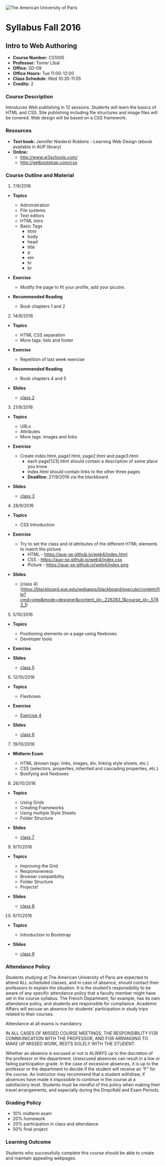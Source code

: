 ![The American University of Paris](https://upload.wikimedia.org/wikipedia/en/4/4c/American_University_of_Paris.png)
# Syllabus Fall 2016
## Intro to Web Authoring

* **Course Number:** CS1005
* **Professor:** Tomer Libal
* **Office:** SD-09
* **Office Hours:** Tue 11:00-12:00
* **Class Schedule:** Wed 10:35-11:55
* **Credits:** 2

### Course Description
Introduces Web publishing in 12 sessions. Students will learn the basics
of HTML and CSS. Site publishing
including file structures and image files will be covered.
Web design will be based on a CSS framework.

### Resources

* **Text book:**   Jennifer Niederst Robbins - Learning Web Design
  (ebook available in AUP library)
* **Online:**
  * http://www.w3schools.com/
  * http://getbootstrap.com/css

### Course Outline and Material

1. 7/9/2016

  * **Topics**

    * Administration
    * File systems
    * Text editors
    * HTML Intro
    * Basic Tags
      * html
      * body
      * head
      * title
      * p
      * em
      * hr
      * br

  * **Exercise**

    * Modify the page to fit your profile, add your picutre.

  * **Recommended Reading**

    * Book chapters 1 and 2

2. 14/9/2016

  * **Topics**

    * HTML CSS separation
    * More tags: lists and footer

  * **Exercise**

    * Repetition of last week exercise

  * **Recommended Reading**

    * Book chapters 4 and 5

  * **Slides**

    * [class
      2](https://blackboard.aup.edu/webapps/blackboard/execute/content/file?cmd=view&mode=designer&content_id=_225333_1&course_id=_5783_1)

3. 21/9/2016

  * **Topics**

    * URLs
    * Attributes
    * More tags: images and links

  * **Exercise**

    * Create index.html, page1.html, page2.html and page3.html
      * each page[123].html should contain a description of some place
        you know
      * index.html should contain links to the other three pages
      * **Deadline:** 27/9/2016 via the blackboard

  * **Slides**

    * [class
      3](https://blackboard.aup.edu/webapps/blackboard/execute/content/file?cmd=view&mode=designer&content_id=_225782_1&course_id=_5783_1)

4. 28/9/2016

  * **Topics**

    * CSS Introduction

  * **Exercise**

    * Try to set the class and id attributes of the different HTML elements to match the picture
      * HTML - https://aup-se.github.io/web4/index.html
      * CSS - https://aup-se.github.io/web4/index.css
      * Picture - https://aup-se.github.io/web4/index.png

  * **Slides**

    * [class 4]
      (https://blackboard.aup.edu/webapps/blackboard/execute/content/file?cmd=view&mode=designer&content_id=_226283_1&course_id=_5783_1)

5. 5/10/2016

  * **Topics**

    * Positioning elements on a page using flexboxes
    * Developer tools

  * **Exercise**

  * **Slides**

    * [class
      5](https://blackboard.aup.edu/webapps/blackboard/execute/content/file?cmd=view&mode=designer&content_id=_226614_1&course_id=_5783_1)

6. 12/10/2016

  * **Topics**

    * Flexboxes

  * **Exercise**

    * [Exercise
      4](https://blackboard.aup.edu/webapps/assignment/uploadAssignment?content_id=_226575_1&course_id=_5783_1&assign_group_id=&mode=cpview)

  * **Slides**

    * [class
      6](https://blackboard.aup.edu/webapps/blackboard/execute/content/file?cmd=view&content_id=_226884_1&course_id=_5783_1&launch_in_new=true)


7. 19/10/2016

  * **Midterm Exam**

    * HTML (known tags: links, images, div, linking style sheets, etc.)
    * CSS (selectors, properties, inherited and cascading properties,
      etc.)
    * Boxifying and flexboxes

8. 26/10/2016

  * **Topics**
    * Using Grids
    * Creating Frameworks
    * Using multiple Style Sheets
    * Folder Structure

  * **Slides**
    * [class
      7](https://blackboard.aup.edu/webapps/blackboard/execute/content/file?cmd=view&mode=designer&content_id=_227471_1&course_id=_5783_1)

9. 9/11/2016

  * **Topics**
    * Improving the Grid
    * Responsiveness
    * Browser compatibility
    * Folder Structure
    * Projects!

  * **Slides**
    * [class
      8](https://blackboard.aup.edu/webapps/blackboard/execute/content/file?cmd=view&content_id=_227856_1&course_id=_5783_1&launch_in_new=true)

10. 6/11/2016

  * **Topics**
    * Introduction to Bootstrap

  * **Slides**
    * [class
      9]()




### Attendance Policy
Students studying at The American University of Paris are expected to
attend ALL scheduled classes, and in case of absence, should contact
their professors to explain the situation. It is the student’s
responsibility to be aware of any specific attendance policy that a
faculty member might have set in the course syllabus. The French
Department, for example, has its own attendance policy, and students are
responsible for compliance. Academic Affairs will excuse an absence for
students’ participation in study trips related to their courses.

Attendance at all exams is mandatory.

IN ALL CASES OF MISSED COURSE MEETINGS, THE RESPONSIBILITY FOR
COMMUNICATION WITH THE PROFESSOR, AND FOR ARRANGING TO MAKE UP MISSED
WORK, RESTS SOLELY WITH THE STUDENT.

Whether an absence is excused or not is ALWAYS up to the discretion of
the professor or the department. Unexcused absences can result in a low
or failing participation grade. In the case of excessive absences, it is
up to the professor or the department to decide if the student will
receive an “F” for the course. An instructor may recommend that a
student withdraw, if absences have made it impossible to continue in the
course at a satisfactory level.
Students must be mindful of this policy when making their travel
arrangements, and especially during the Drop/Add and Exam Periods.

### Grading Policy
* 10% midterm exam
* 20% homework
* 20% participation in class and attendance
* 50% final project

### Learning Outcome
Students who successfully complete this course should be able to
create and maintain appealing webpages.
